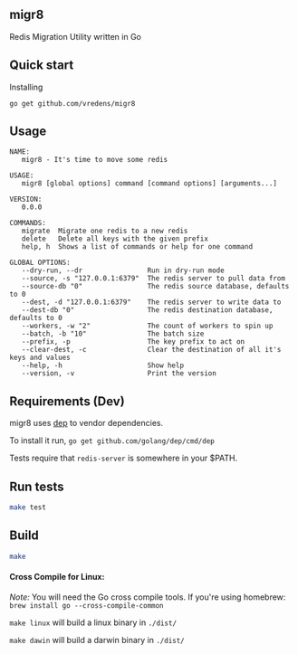 migr8
---

Redis Migration Utility written in Go

## Quick start

Installing

```
go get github.com/vredens/migr8
```

## Usage
```
NAME:
   migr8 - It's time to move some redis

USAGE:
   migr8 [global options] command [command options] [arguments...]

VERSION:
   0.0.0

COMMANDS:
   migrate	Migrate one redis to a new redis
   delete	Delete all keys with the given prefix
   help, h	Shows a list of commands or help for one command

GLOBAL OPTIONS:
   --dry-run, --dr                Run in dry-run mode
   --source, -s "127.0.0.1:6379"  The redis server to pull data from
   --source-db "0"                The redis source database, defaults to 0
   --dest, -d "127.0.0.1:6379"    The redis server to write data to
   --dest-db "0"                  The redis destination database, defaults to 0
   --workers, -w "2"              The count of workers to spin up
   --batch, -b "10"               The batch size
   --prefix, -p                   The key prefix to act on
   --clear-dest, -c               Clear the destination of all it's keys and values
   --help, -h                     Show help
   --version, -v                  Print the version
```

## Requirements (Dev)

migr8 uses [dep](https://github.com/golang/dep) to vendor dependencies.

To install it run, `go get github.com/golang/dep/cmd/dep`

Tests require that `redis-server` is somewhere in your $PATH.

## Run tests

```sh
make test
```

## Build

```sh
make
```

#### Cross Compile for Linux:

*Note:* You will need the Go cross compile tools. If you're using homebrew: `brew install go --cross-compile-common`

`make linux` will build a linux binary in `./dist/`

`make dawin` will build a darwin binary in `./dist/`
